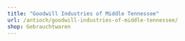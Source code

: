 ```yaml
---
title: "Goodwill Industries of Middle Tennessee"
url: /antioch/goodwill-industries-of-middle-tennessee/
shop: Gebrauchtwaren
---
```

